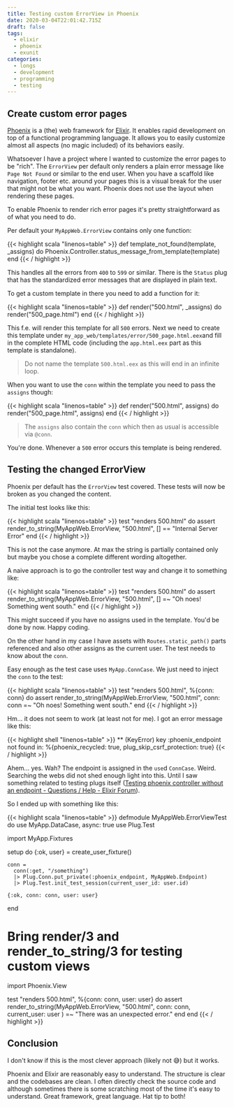 ```yaml
---
title: Testing custom ErrorView in Phoenix
date: 2020-03-04T22:01:42.715Z
draft: false
tags:
  - elixir
  - phoenix
  - exunit
categories:
  - longs
  - development
  - programming
  - testing
---
```

## Create custom error pages
[Phoenix](http://phoenixframework.org) is a (the) web framework for [Elixir](https://elixir-lang.org). It enables rapid development on top of a functional programming language. It allows you to easily customize almost all aspects (no magic included) of its behaviors easily.

Whatsoever I have a project where I wanted to customize the error pages to be "rich". The `ErrorView` per default only renders a plain error message like `Page Not Found` or similar to the end user. When you have a scaffold like navigation, footer etc. around your pages this is a visual break for the user that might not be what you want. Phoenix does not use the layout when rendering these pages.

To enable Phoenix to render rich error pages it's pretty straightforward as of what you need to do. 

Per default your `MyAppWeb.ErrorView` contains only one function:

{{< highlight scala "linenos=table" >}}
  def template_not_found(template, _assigns) do
    Phoenix.Controller.status_message_from_template(template)
  end
{{< / highlight >}}

This handles all the errors from `400` to `599` or similar. There is the `Status` plug that has the standardized error messages that are displayed in plain text.

To get a custom template in there you need to add a function for it:

{{< highlight scala "linenos=table" >}}
  def render("500.html", _assigns) do
    render("500_page.html")
  end
{{< / highlight >}}

This f.e. will render this template for all `500` errors. Next we need to create this template under `my_app_web/templates/error/500_page.html.eex`and fill in the complete HTML code (including the `app.html.eex` part as this template is standalone).

> Do not name the template `500.html.eex` as this will end in an infinite loop.

When you want to use the `conn` within the template you need to pass the `assigns` though:

{{< highlight scala "linenos=table" >}}
  def render("500.html", assigns) do
    render("500_page.html", assigns)
  end
{{< / highlight >}}

> The `assigns` also contain the `conn` which then as usual is accessible via `@conn`.

You're done. Whenever a `500` error occurs this template is being rendered.

## Testing the changed ErrorView
Phoenix per default has the `ErrorView` test covered. These tests will now be broken as you changed the content.

The initial test looks like this:

{{< highlight scala "linenos=table" >}}
  test "renders 500.html" do
    assert render_to_string(MyAppWeb.ErrorView, "500.html", [] ==
             "Internal Server Error"
  end
{{< / highlight >}}

This is not the case anymore. At max the string is partially contained only but maybe you chose a complete different wording altogether.

A naive approach is to go the controller test way and change it to something like:

{{< highlight scala "linenos=table" >}}
  test "renders 500.html" do
    assert render_to_string(MyAppWeb.ErrorView, "500.html", [] =~
             "Oh noes! Something went south."
  end
{{< / highlight >}}

This might succeed if you have no assigns used in the template. You'd be done by now. Happy coding.

On the other hand in my case I have assets with `Routes.static_path()` parts referenced and also other assigns as the current user. The test needs to know about the `conn`.

Easy enough as the test case uses `MyApp.ConnCase`. We just need to inject the `conn` to the test:

{{< highlight scala "linenos=table" >}}
  test "renders 500.html", %{conn: conn} do
    assert render_to_string(MyAppWeb.ErrorView, "500.html", conn: conn =~
             "Oh noes! Something went south."
  end
{{< / highlight >}}

Hm... it does not seem to work (at least not for me). I got an error message like this:

{{< highlight shell "linenos=table" >}}
** (KeyError) key :phoenix_endpoint not found in: %{phoenix_recycled: true, plug_skip_csrf_protection: true}
{{< / highlight >}}

Ahem... yes. Wah? The endpoint is assigned in the `use`d `ConnCase`. Weird. Searching the webs did not shed enough light into this. Until I saw something related to testing plugs itself ([Testing phoenix controller without an endpoint - Questions / Help - Elixir Forum](https://elixirforum.com/t/testing-phoenix-controller-without-an-endpoint/15377)). 

So I ended up with something like this:

{{< highlight scala "linenos=table" >}}
defmodule MyAppWeb.ErrorViewTest do
  use MyApp.DataCase, async: true
  use Plug.Test

  import MyApp.Fixtures

  setup do
    {:ok, user} = create_user_fixture()

    conn =
      conn(:get, "/something")
      |> Plug.Conn.put_private(:phoenix_endpoint, MyAppWeb.Endpoint)
      |> Plug.Test.init_test_session(current_user_id: user.id)

    {:ok, conn: conn, user: user}
  end

  # Bring render/3 and render_to_string/3 for testing custom views
  import Phoenix.View

  test "renders 500.html", %{conn: conn, user: user} do
    assert render_to_string(MyAppWeb.ErrorView, "500.html",
             conn: conn,
             current_user: user
           ) =~
             "There was an unexpected error."
  end
end
{{< / highlight >}}

## Conclusion
I don't know if this is the most clever approach (likely not 😅) but it works.

Phoenix and Elixir are reasonably easy to understand. The structure is clear and the codebases are clean. I often directly check the source code and although sometimes there is some scratching most of the time it's easy to understand. Great framework, great language. Hat tip to both!